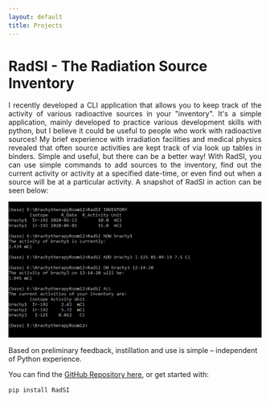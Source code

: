 ```yaml
---
layout: default
title: Projects
---
```


# RadSI - The Radiation Source Inventory
<p align="justify">
I recently developed a CLI application that allows you to keep track of the activity of various radioactive sources in your "inventory". It's a simple application, mainly developed to practice various development skills with python, but I believe it could be useful to people who work with radioactive sources! My brief experience with irradiation facilities and medical physics revealed that often source activities are kept track of via look up tables in binders. Simple and useful, but there can be a better way! With RadSI, you can use simple commands to add sources to the inventory, find out the current activity or activity at a specified date-time, or even find out when a source will be at a particular activity. A snapshot of RadSI in action can be seen below:
</p>
<p align="center">
<img src="assets/RadSI_screenshot.PNG" alt="screenshot" width="600">
</p>
Based on preliminary feedback, instillation and use is simple – independent of Python experience.

You can find the [GitHub Repository here](https://github.com/matthewdurbin/RadSI), or get started with:

    pip install RadSI

